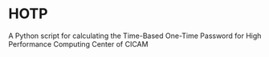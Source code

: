 # HOTP

A Python script for calculating the Time-Based One-Time Password for High 
Performance Computing Center of CICAM